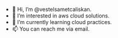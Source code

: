 - 👋 Hi, I’m @vestelsametcaliskan.
- 👀 I’m interested in aws cloud solutions.
- 🌱 I’m currently learning cloud practices.
- 📫 You can reach me via email.

<!---
vestelsametcaliskan/vestelsametcaliskan is a ✨ special ✨ repository because its `README.md` (this file) appears on your GitHub profile.
You can click the Preview link to take a look at your changes.
--->
